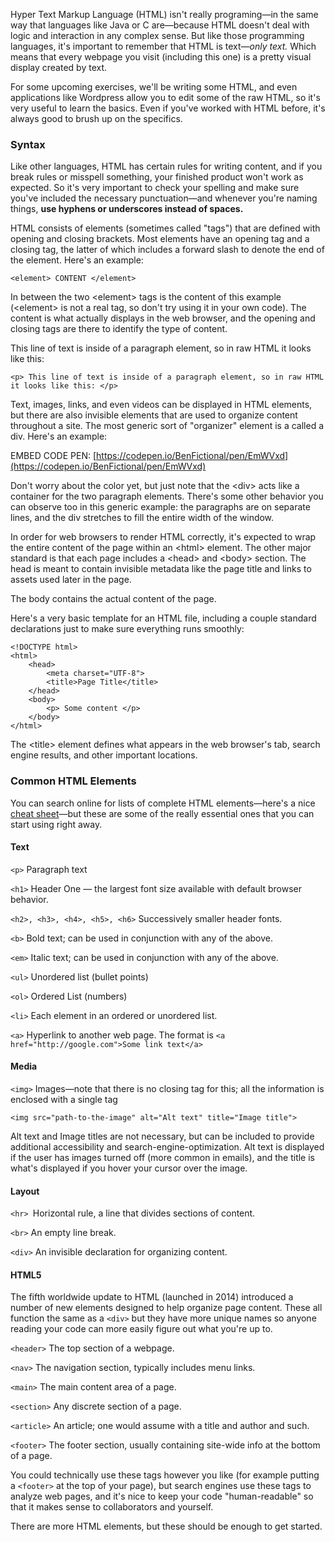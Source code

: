 Hyper Text Markup Language \(HTML\) isn't really programing—in the same way that languages like Java or C are—because HTML doesn't deal with logic and interaction in any complex sense. But like those programming languages, it's important to remember that HTML is text—_only text._ Which means that every webpage you visit \(including this one\) is a pretty visual display created by text.

For some upcoming exercises, we'll be writing some HTML, and even applications like Wordpress allow you to edit some of the raw HTML, so it's very useful to learn the basics. Even if you've worked with HTML before, it's always good to brush up on the specifics.

### Syntax

Like other languages, HTML has certain rules for writing content, and if you break rules or misspell something, your finished product won't work as expected. So it's very important to check your spelling and make sure you've included the necessary punctuation—and whenever you're naming things, **use hyphens or underscores instead of spaces.**

HTML consists of elements \(sometimes called "tags"\) that are defined with opening and closing brackets. Most elements have an opening tag and a closing tag, the latter of which includes a forward slash to denote the end of the element. Here's an example:

```
<element> CONTENT </element>
```

In between the two &lt;element&gt; tags is the content of this example \(&lt;element&gt; is not a real tag, so don't try using it in your own code\). The content is what actually displays in the web browser, and the opening and closing tags are there to identify the type of content.

This line of text is inside of a paragraph element, so in raw HTML it looks like this:

```
<p> This line of text is inside of a paragraph element, so in raw HTML it looks like this: </p>
```

Text, images, links, and even videos can be displayed in HTML elements, but there are also invisible elements that are used to organize content throughout a site. The most generic sort of "organizer" element is a called a div. Here's an example:

EMBED CODE PEN: [https://codepen.io/BenFictional/pen/EmWVxd](https://codepen.io/BenFictional/pen/EmWVxd)

Don't worry about the color yet, but just note that the &lt;div&gt; acts like a container for the two paragraph elements. There's some other behavior you can observe too in this generic example: the paragraphs are on separate lines, and the div stretches to fill the entire width of the window.

In order for web browsers to render HTML correctly, it's expected to wrap the entire content of the page within an &lt;html&gt; element.   The other major standard is that each page includes a &lt;head&gt; and &lt;body&gt; section. The head is meant to contain invisible metadata like the page title and links to assets used later in the page. 

The body contains the actual content of the page. 

Here's a very basic template for an HTML file, including a couple standard declarations just to make sure everything runs smoothly:

```
<!DOCTYPE html>
<html>
    <head>
        <meta charset="UTF-8">
        <title>Page Title</title>
    </head>
    <body>
        <p> Some content </p>
    </body>
</html>
```

The &lt;title&gt; element defines what appears in the web browser's tab, search engine results, and other important locations.

### Common HTML Elements

You can search online for lists of complete HTML elements—here's a nice [cheat sheet](https://websitesetup.org/html5-cheat-sheet/)—but these are some of the really essential ones that you can start using right away.

#### Text

`<p>` Paragraph text

`<h1>` Header One — the largest font size available with default browser behavior.

`<h2>, <h3>, <h4>, <h5>, <h6>` Successively smaller header fonts.

`<b>` Bold text; can be used in conjunction with any of the above.

`<em>` Italic text; can be used in conjunction with any of the above.

`<ul>` Unordered list \(bullet points\)

`<ol>` Ordered List \(numbers\)

`<li>` Each element in an ordered or unordered list.

`<a>` Hyperlink to another web page. The format is `<a href="http://google.com">Some link text</a>`

#### Media

`<img>` Images—note that there is no closing tag for this; all the information is enclosed with a single tag

```
<img src="path-to-the-image" alt="Alt text" title="Image title">
```

Alt text and Image titles are not necessary, but can be included to provide additional accessibility and search-engine-optimization. Alt text is displayed if the user has images turned off \(more common in emails\), and the title is what's displayed if you hover your cursor over the image.

#### Layout

`<hr> `Horizontal rule, a line that divides sections of content. 

`<br>` An empty line break.

`<div>` An invisible declaration for organizing content.

#### HTML5

The fifth worldwide update to HTML \(launched in 2014\) introduced a number of new elements designed to help organize page content. These all function the same as a `<div>` but they have more unique names so anyone reading your code can more easily figure out what you're up to.

`<header>` The top section of a webpage.

`<nav>` The navigation section, typically includes menu links.

`<main>` The main content area of a page.

`<section>` Any discrete section of a page.

`<article>` An article; one would assume with a title and author and such.

`<footer>` The footer section, usually containing site-wide info at the bottom of a page.

You could technically use these tags however you like \(for example putting a `<footer>` at the top of your page\), but search engines use these tags to analyze web pages, and it's nice to keep your code "human-readable" so that it makes sense to collaborators and yourself.

There are more HTML elements, but these should be enough to get started. 

